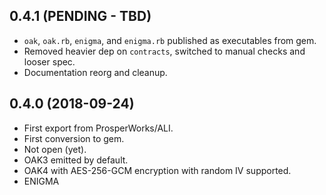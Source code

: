 ## 0.4.1 (PENDING - TBD)

- `oak`, `oak.rb`, `enigma`, and `enigma.rb` published as executables from gem.
- Removed heavier dep on `contracts`, switched to manual checks and looser spec.
- Documentation reorg and cleanup.


## 0.4.0 (2018-09-24)

- First export from ProsperWorks/ALI.
- First conversion to gem.
- Not open (yet).
- OAK3 emitted by default.
- OAK4 with AES-256-GCM encryption with random IV supported.
- ENIGMA
